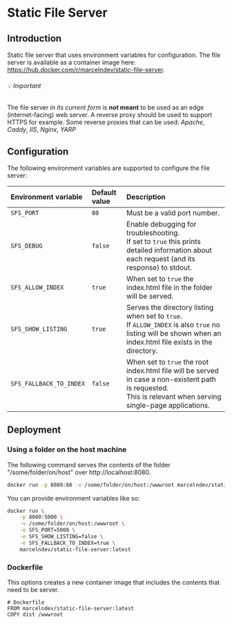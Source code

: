 # Static File Server

## Introduction

Static file server that uses environment variables for configuration.
The file server is available as a container image here: https://hub.docker.com/r/marcelndev/static-file-server.

###### 💡 Important

The file server _in its current form_ is **not meant** to be used as an edge (internet-facing) web server.
A reverse proxy should be used to support HTTPS for example. Some reverse proxies that can be used: _Apache_, _Caddy_, _IIS_, _Nginx_, _YARP_

## Configuration

The following environment variables are supported to configure the file server:

| Environment variable    | Default value | Description                                                                                                                                                     |
| :---------------------- | :------------ | :-------------------------------------------------------------------------------------------------------------------------------------------------------------- |
| `SFS_PORT`              | `80`          | Must be a valid port number.                                                                                                                                    |
| `SFS_DEBUG`             | `false`       | Enable debugging for troubleshooting.<br>If set to `true` this prints detailed information about each request (and its response) to stdout.                     |
| `SFS_ALLOW_INDEX`       | `true`        | When set to `true` the index.html file in the folder will be served.                                                                                            |
| `SFS_SHOW_LISTING`      | `true`        | Serves the directory listing when set to `true`.<br>If `ALLOW_INDEX` is also `true` no listing will be shown when an index.html file exists in the directory.   |
| `SFS_FALLBACK_TO_INDEX` | `false`       | When set to `true` the root index.html file will be served in case a non-existent path is requested.<br>This is relevant when serving single-page applications. |

## Deployment

### Using a folder on the host machine

The following command serves the contents of the folder "/some/folder/on/host" over http://localhost:8080.

```bash
docker run -p 8080:80 -v /some/folder/on/host:/wwwroot marcelndev/static-file-server:latest
```

You can provide environment variables like so:

```bash
docker run \
    -p 8080:5000 \
    -v /some/folder/on/host:/wwwroot \
    -e SFS_PORT=5000 \
    -e SFS_SHOW_LISTING=false \
    -e SFS_FALLBACK_TO_INDEX=true \
    marcelndev/static-file-server:latest
```

### Dockerfile

This options creates a new container image that includes the contents that need to be server.

```
# Dockerfile
FROM marcelndev/static-file-server:latest
COPY dist /wwwroot
```
